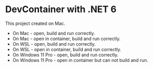 # DevContainer with .NET 6

This project created on Mac.

- On Mac - open, build and run correctly.
- On Mac - open in container, build and run correctly.
- On WSL - open, build and run correctly.
- On WSL - open in container, build and run correctly.
- On Windows 11 Pro - open, build and run correctly.
- On Windows 11 Pro - open in container but can not build and run.